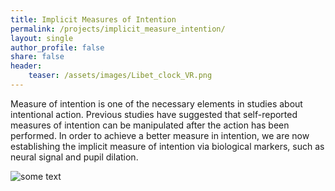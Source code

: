 ```yaml
---
title: Implicit Measures of Intention
permalink: /projects/implicit_measure_intention/
layout: single
author_profile: false
share: false
header:
    teaser: /assets/images/Libet_clock_VR.png
---
```


Measure of intention is one of the necessary elements in studies about intentional action. Previous studies have suggested that self-reported measures of intention can be manipulated after the action has been performed. In order to achieve a better measure in intention, we are now establishing the implicit measure of intention via biological markers, such as neural signal and pupil dilation. 


<img src="../../assets/images/Libet_clock_VR.png" alt="some text">
